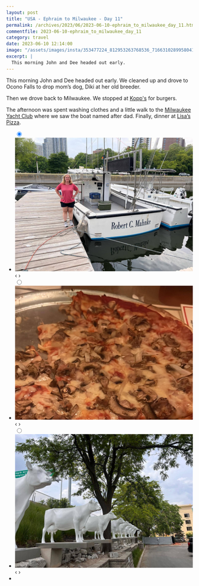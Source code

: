 ```yaml
---
layout: post
title: "USA - Ephraim to Milwaukee - Day 11"
permalink: /archives/2023/06/2023-06-10-ephraim_to_milwaukee_day_11.html
commentfile: 2023-06-10-ephraim_to_milwaukee_day_11
category: travel
date: 2023-06-10 12:14:00
image: "/assets/images/insta/353477224_812953263768536_7166310289958041629_n_17967646310295354.jpg"
excerpt: |
  This morning John and Dee headed out early.
---
```


This morning John and Dee headed out early. We cleaned up and drove to Ocono Falls to drop mom’s dog, Diki at her old breeder.

Then we drove back to Milwaukee. We stopped at [Kopp's](https://maps.app.goo.gl/ByzuLChiZ6MhrRuK6) for burgers.

The afternoon was spent washing clothes and a little walk to the [Milwaukee Yacht Club](https://maps.app.goo.gl/K2JT2MpAX4teioZn6) where we saw the boat named after dad. Finally, dinner at [Lisa’s Pizza](https://maps.app.goo.gl/KwnoGuvDaHVeUbhV8).

<ul class="slides">
    <input type="radio" name="radio-btn" id="img-1" checked="checked" />
    <li class="slide-container">
        <div class="slide">
          <a href="/assets/images/insta/352546037_796455621851872_7387225295794814240_n_17956648382559998.jpg"><img src="/assets/images/insta/352546037_796455621851872_7387225295794814240_n_17956648382559998.jpg" /></a>
        </div>
    <div class="nav">
      <label for="img-3" class="prev">&#x2039;</label>
      <label for="img-2" class="next">&#x203a;</label>
    </div>
    </li>
        <input type="radio" name="radio-btn" id="img-2"  />
    <li class="slide-container">
        <div class="slide">
          <a href="/assets/images/insta/352962539_789989209181663_3918821789947454886_n_17981300252275631.jpg"><img src="/assets/images/insta/352962539_789989209181663_3918821789947454886_n_17981300252275631.jpg" /></a>
        </div>
    <div class="nav">
      <label for="img-1" class="prev">&#x2039;</label>
      <label for="img-3" class="next">&#x203a;</label>
    </div>
    </li>
    <input type="radio" name="radio-btn" id="img-3" />
    <li class="slide-container">
        <div class="slide">
          <a href="/assets/images/insta/353477224_812953263768536_7166310289958041629_n_17967646310295354.jpg"><img src="/assets/images/insta/353477224_812953263768536_7166310289958041629_n_17967646310295354.jpg" /></a>
        </div>
    <div class="nav">
      <label for="img-2" class="prev">&#x2039;</label>
      <label for="img-1" class="next">&#x203a;</label>
    </div>
    </li>
<li class="nav-dots">
      <label for="img-1" class="nav-dot" id="img-dot-1"></label>
      <label for="img-2" class="nav-dot" id="img-dot-2"></label>
      <label for="img-3" class="nav-dot" id="img-dot-3"></label>
</li>
</ul>
